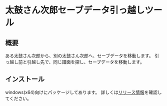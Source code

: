 # 太鼓さん次郎セーブデータ引っ越しツール

## 概要
ある太鼓さん次郎から、別の太鼓さん次郎へ、セーブデータを移動します。
引っ越し前と引越し先で、同じ譜面を探し、セーブデータを移動します。

## インストール
windows(x64)向けにパッケージしてあります。
詳しくは[リリース情報](https://github.com/sititou70/move_jiro_savedata/releases)を確認してください。
